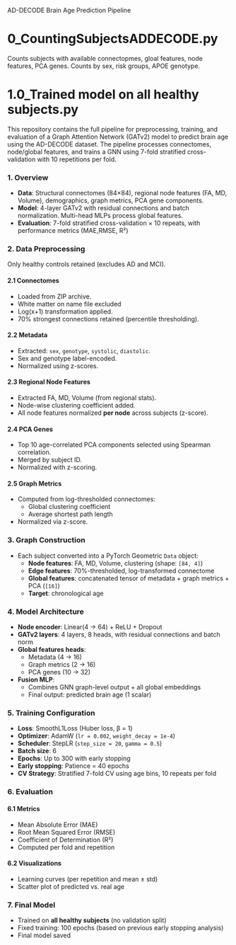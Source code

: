 AD-DECODE Brain Age Prediction Pipeline

# 0_CountingSubjectsADDECODE.py
Counts subjects with available connectopmes, gloal features, node features, PCA genes. 
Counts by sex, risk groups, APOE genotype.


# 1.0_Trained model on all healthy subjects.py
This repository contains the full pipeline for preprocessing, training, and evaluation of a Graph Attention Network (GATv2) model to predict brain age using the AD-DECODE dataset. The pipeline processes connectomes, node/global features, and trains a GNN using 7-fold stratified cross-validation with 10 repetitions per fold.

### 1. Overview
- **Data**: Structural connectomes (84×84), regional node features (FA, MD, Volume), demographics, graph metrics, PCA gene components.
- **Model**: 4-layer GATv2 with residual connections and batch normalization. Multi-head MLPs process global features.
- **Evaluation**: 7-fold stratified cross-validation × 10 repeats, with performance metrics (MAE,RMSE, R²) 

### 2. Data Preprocessing
Only healthy controls retained (excludes AD and MCI).

#### 2.1 Connectomes
- Loaded from ZIP archive.
- White matter on name file excluded
- Log(x+1) transformation applied.
- 70% strongest connections retained (percentile thresholding).

#### 2.2 Metadata
- Extracted: `sex`, `genotype`, `systolic`, `diastolic`.
- Sex and genotype label-encoded.
- Normalized using z-scores.

#### 2.3 Regional Node Features
- Extracted FA, MD, Volume (from regional stats).
- Node-wise clustering coefficient added.
- All node features normalized **per node** across subjects (z-score).

#### 2.4 PCA Genes
- Top 10 age-correlated PCA components selected using Spearman correlation.
- Merged by subject ID.
- Normalized with z-scoring.

#### 2.5 Graph Metrics
- Computed from log-thresholded connectomes:
  - Global clustering coefficient
  - Average shortest path length
- Normalized via z-score.

### 3. Graph Construction
- Each subject converted into a PyTorch Geometric `Data` object:
  - **Node features**: FA, MD, Volume, clustering (shape: `[84, 4]`)
  - **Edge features**: 70%-thresholded, log-transformed connectome
  - **Global features**: concatenated tensor of metadata + graph metrics + PCA (`[16]`)
  - **Target**: chronological age

### 4. Model Architecture
- **Node encoder**: Linear(4 → 64) + ReLU + Dropout
- **GATv2 layers**: 4 layers, 8 heads, with residual connections and batch norm
- **Global features heads**:
  - Metadata (4 → 16)
  - Graph metrics (2 → 16)
  - PCA genes (10 → 32)
- **Fusion MLP**:
  - Combines GNN graph-level output + all global embeddings
  - Final output: predicted brain age (1 scalar)

### 5. Training Configuration
- **Loss**: SmoothL1Loss (Huber loss, β = 1)
- **Optimizer**: AdamW (`lr = 0.002`, `weight_decay = 1e-4`)
- **Scheduler**: StepLR (`step_size = 20`, `gamma = 0.5`)
- **Batch size**: 6
- **Epochs**: Up to 300 with early stopping
- **Early stopping**: Patience = 40 epochs
- **CV Strategy**: Stratified 7-fold CV using age bins, 10 repeats per fold

### 6. Evaluation
#### 6.1 Metrics
- Mean Absolute Error (MAE)
- Root Mean Squared Error (RMSE)
- Coefficient of Determination (R²)
- Computed per fold and repetition

#### 6.2 Visualizations
- Learning curves (per repetition and mean ± std)
- Scatter plot of predicted vs. real age

### 7. Final Model
- Trained on **all healthy subjects** (no validation split)
- Fixed training: 100 epochs (based on previous early stopping analysis)
- Final model saved 



